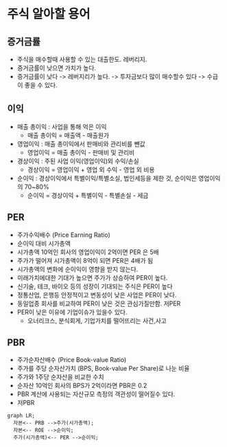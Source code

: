 # 주식 알아할 용어

## 증거금률
- 주식을 매수할때 사용할 수 있는 대출한도. 레버리지.
- 증거금률이 낮으면 가치가 높다. 
- 증거금률이 낮다 -> 레버지리가 높다. -> 투자금보다 많이 매수할수 있다 -> 수급이 좋을 수 있다. 

## 이익
- 매출 총이익 : 사업을 통해 억은 이익
  - 매출 총이익 = 매출액 - 매출원가
- 영업이익 : 매출 총이익에서 판매비와 관리비를 뺀값
  - 영업이익 = 매출 총이익 - 판매비 및 관리비
- 경상이익 : 주된 사업 이익(영업이익)외 수익/손실
  - 경상이익 = 영업이익 + 영업 외 수익 - 영업 외 비용
- 순이익 : 경상이익에서 특별이익/특별소실, 법인세등을 제한 것, 순이익은 영업이익의 70~80%
  - 순이익 = 경상이익 + 특별이익 - 특별손실 - 세금
 
## PER 
- 주가수익배수 (Price Earning Ratio)
- 순이익 대비 시가총액 
- 시가총액 10억인 회사의 영업이익이 2억이면 PER 은 5배
- 주가가 떨어져 시가총액이 8억이 되면 PER은 4배가 됨
- 시가총액의 변화에 순이익이 영향을 받지 않는다.
- 미래가치에대한 기대가 높으면 주가가 상승하여 PER이 높다.
- 신기술, 테크, 바이오 등의 성장이 기대되는 주식은 PER이 높다
- 정통산업, 은행등 안정적이고 변동성이 낮은 사업은 PER이 낮다.
- 동일업종 회사를 비교하여 PER이 낮은 것은 관심가질만함. 저PER
- PER이 낮은 이유에 기업이슈가 있을수 있다.
  - 오너리크스, 분식회게, 기업가치를 떨어뜨리는 사건,사고

## PBR
- 주가순자산배수 (Price Book-value Ratio)
- 주가를 주당 순자산가치 (BPS, Book-value Per Share)로 나눈 비율
- 주가와 1주당 순자산을 비교한 수치
- 순자산 10억인 회사의 BPS가 2억이라면 PBR은 0.2
- PBR 계산에 사용되는 자산규모 측정의 객관성이 떨어질수 있다.
- 저PBR



```mermaid
graph LR;
  자본<-- PRB -->주가(시가총액);
  자본<-- ROE -->순이익;
  주가(시가총액)<-- PER -->순이익;
```
